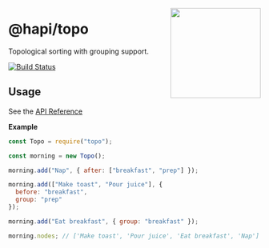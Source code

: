 <a href="http://hapijs.com"><img src="https://raw.githubusercontent.com/hapijs/assets/master/images/family.png" width="180px" align="right" /></a>

# @hapi/topo

Topological sorting with grouping support.

[![Build Status](https://secure.travis-ci.org/hapijs/topo.svg?branch=master)](http://travis-ci.org/hapijs/topo)

## Usage

See the [API Reference](API.md)

**Example**

```js
const Topo = require("topo");

const morning = new Topo();

morning.add("Nap", { after: ["breakfast", "prep"] });

morning.add(["Make toast", "Pour juice"], {
  before: "breakfast",
  group: "prep"
});

morning.add("Eat breakfast", { group: "breakfast" });

morning.nodes; // ['Make toast', 'Pour juice', 'Eat breakfast', 'Nap']
```
